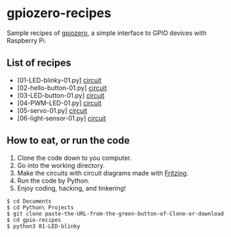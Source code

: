 # gpiozero-recipes

Sample recipes of [gpiozero](https://gpiozero.readthedocs.io/en/stable/index.html), a simple interface to GPIO devices with Raspberry Pi.

## List of recipes

- [01-LED-blinky-01.py] [circuit](diagram/01-LED-blinky-01.pdf)
- [02-hello-button-01.py] [circuit](diagram/02-hello-button-01.pdf)
- [03-LED-button-01.py] [circuit](diagram/03-LED-button-01.pdf)
- [04-PWM-LED-01.py] [circuit](diagram/04-PWM-LED-01.pdf)
- [05-servo-01.py] [circuit](diagram/05-servo-01.pdf)
- [06-light-sensor-01.py] [circuit](diagram/06-light-sensor-01.pdf)

## How to eat, or run the code

1. Clone the code down to you computer.
2. Go into the working directory.
3. Make the circuits with circuit diagrams made with [Fritzing](http://fritzing.org/home/).
4. Run the code by Python.
5. Enjoy coding, hacking, and tinkering!

```
$ cd Documents
$ cd Python\ Projects
$ git clone paste-the-URL-from-the-green-button-of-Clone-or-download
$ cd gpio-recipes
$ python3 01-LED-blinky
```
